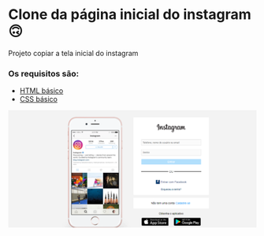 # Clone da página inicial do instagram 🙃

Projeto copiar a tela inicial do instagram

### Os requisitos são:

* [HTML básico](https://www.w3schools.com/html/)
* [CSS básico](https://developer.mozilla.org/pt-BR/docs/Web/CSS)

<img src="./img/clone_instagram01.png" />
